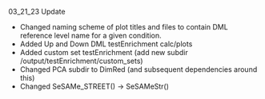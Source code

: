 

03_21_23 Update

- Changed naming scheme of plot titles and files to contain DML reference level name for a given condition.
- Added Up and Down DML testEnrichment calc/plots
- Added custom set testEnrichment (add new subdir /output/testEnrichment/custom_sets)
- Changed PCA subdir to DimRed (and subsequent dependencies around this) 
- Changed SeSAMe_STREET() -> SeSAMeStr()

